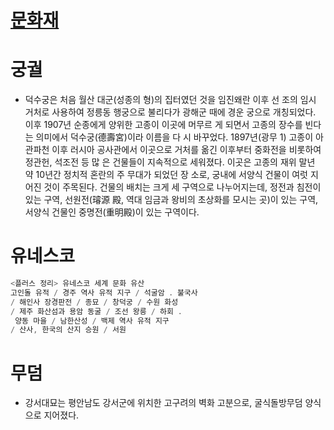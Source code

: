 # [문화재](https://parksunny.tistory.com/87)

# 궁궐
* 덕수궁은 처음 월산 대군(성종의 형)의 집터였던 것을 임진왜란 이후 선
조의 임시 거처로 사용하여 정릉동 행궁으로 불리다가 광해군 때에 경운
궁으로 개칭되었다. 이후 1907년 순종에게 양위한 고종이 이곳에 머무르
게 되면서 고종의 장수를 빈다는 의미에서 덕수궁(德壽宮)이라 이름을 다
시 바꾸었다. 1897년(광무 1) 고종이 아관파천 이후 러시아 공사관에서 
이곳으로 거처를 옮긴 이후부터 중화전을 비롯하여 정관헌, 석조전 등 많
은 건물들이 지속적으로 세워졌다. 이곳은 고종의 재위 말년 약 10년간 정치적 혼란의 주 무대가 되었던 장
소로, 궁내에 서양식 건물이 여럿 지어진 것이 주목된다. 건물의 배치는 
크게 세 구역으로 나누어지는데, 정전과 침전이 있는 구역, 선원전(璿源
殿, 역대 임금과 왕비의 초상화를 모시는 곳)이 있는 구역, 서양식 건물인 
중명전(重明殿)이 있는 구역이다.

# 유네스코
```java
<플러스 정리> 유네스코 세계 문화 유산
고인돌 유적 / 경주 역사 유적 지구 / 석굴암 ․ 불국사 
/ 해인사 장경판전 / 종묘 / 창덕궁 / 수원 화성 
/ 제주 화산섬과 용암 동굴 / 조선 왕릉 / 하회 ․
 양동 마을 / 남한산성 / 백제 역사 유적 지구 
/ 산사, 한국의 산지 승원 / 서원
```


# 무덤
* 강서대묘는 평안남도 강서군에 위치한 고구려의 벽화 고분으로, 굴식돌방무덤 양식으로 지어졌다.
